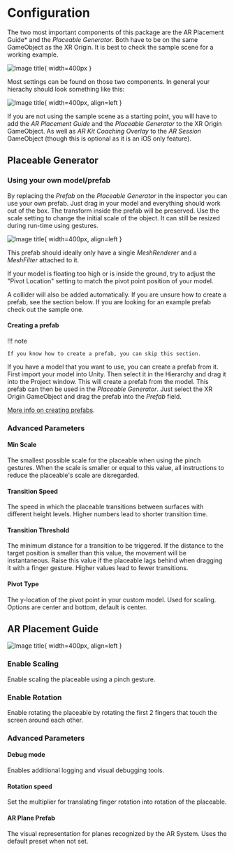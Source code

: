 # Configuration

The two most important components of this package are the AR Placement Guide\* and the *Placeable Generator*. Both have to be on the same GameObject as the XR Origin.
It is best to check the sample scene for a working example.

![Image title](images/Inspector.png){ width=400px }

Most settings can be found on those two components. In general your hierachy should look something like this:

![Image title](images/Hierachy.png){ width=400px, align=left }

If you are not using the sample scene as a starting point, you will have to add the *AR Placement Guide* and the *Placeable Generator* to the XR Origin GameObject.
As well as *AR Kit Coaching Overlay* to the *AR Session* GameObject (though this is optional as it is an iOS only feature).

## Placeable Generator

### Using your own model/prefab

By replacing the *Prefab* on the *Placeable Generator* in the inspector you can use your own prefab.
Just drag in your model and everything should work out of the box. The transform inside the prefab will be preserved.
Use the scale setting to change the initial scale of the object. It can still be resized during run-time using gestures.

![Image title](images/CustomPrefab.png){ width=400px, align=left }

This prefab should ideally only have a single *MeshRenderer* and a *MeshFilter* attached to it.

If your model is floating too high or is inside the ground, try to adjust the "Pivot Location" setting to match the pivot point position of your model.

A collider will also be added automatically. If you are unsure how to create a prefab, see the section below.
If you are looking for an example prefab check out the sample one.

#### Creating a prefab

!!! note

    If you know how to create a prefab, you can skip this section.

If you have a model that you want to use, you can create a prefab from it.
First import your model into Unity. Then select it in the Hierarchy and drag it into the Project window. This will create a prefab from the model.
This prefab can then be used in the *Placeable Generator*. Just select the XR Origin GameObject and drag the prefab into the *Prefab* field.

[More info on creating prefabs](https://docs.unity3d.com/Manual/CreatingPrefabs.html).

### Advanced Parameters

#### Min Scale

The smallest possible scale for the placeable when using the pinch gestures. When the scale is smaller or equal to this value, all instructions to reduce the placeable's scale are disregarded.

#### Transition Speed

The speed in which the placeable transitions between surfaces with different height levels.
Higher numbers lead to shorter transition time.

#### Transition Threshold

The minimum distance for a transition to be triggered. If the distance to the target position is smaller than this value, the movement will be instantaneous.
Raise this value if the placeable lags behind when dragging it with a finger gesture.
Higher values lead to fewer transitions.

#### Pivot Type

The y-location of the pivot point in your custom model.
Used for scaling.
Options are center and bottom, default is center.

## AR Placement Guide

![Image title](images/ARPlacementGuideAdvanced.png){ width=400px, align=left }

### Enable Scaling

Enable scaling the placeable using a pinch gesture.

### Enable Rotation

Enable rotating the placeable by rotating the first 2 fingers that touch the screen around each other.

### Advanced Parameters

#### Debug mode

Enables additional logging and visual debugging tools.

#### Rotation speed

Set the multiplier for translating finger rotation into rotation of the placeable.

#### AR Plane Prefab

The visual representation for planes recognized by the AR System. Uses the default preset when not set.
